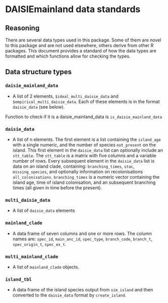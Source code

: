 # DAISIEmainland data standards

## Reasoning

There are several data types used in this package. Some of them are novel to
this package and are not used elsewhere, others derive from other R packages.
This document provides a standard of how the data types are formatted and which
functions allow for checking the types.

## Data structure types

### `daisie_mainland_data`

* A list of 2 elements, `$ideal_multi_daisie_data` and
`$empirical_multi_daisie_data`.
Each of these elements is in the format `daisie_data` (see below).

Function to check if it is a daisie_mainland_data is `is_daisie_mainland_data`

### `daisie_data`

* A list of n elements. The first element is a list containing the `island_age`
with a single numeric, and the number of species `not_present` on the island.
This first element in the `daisie_data` list can optionally include an
`stt_table`. The `stt_table` is a matrix with five columns and a variable number
of rows. Every subsequent element in the `daisie_data` list is data on an island
clade, containing: `branching_times`, `stac`, `missing_species`, and optionally
information on recolonisations `all_colonisations`. `branching_times` is a
numeric vector containing the island age, time of island colonisation, and an
subsequent branching times (all given in time before the present).

### `multi_daisie_data`

* A list of `daisie_data` elements

### `mainland_clade`

* A data frame of seven columns and one or more rows. The column names are:
  `spec_id`, `main_anc_id`, `spec_type`, `branch_code`, `branch_t`,
`spec_origin_t`, `spec_ex_t`.

### `multi_mainland_clade`

* A list of `mainland_clade` objects.

### `island_tbl`

* A data frame of the island species output from `sim_island` and then converted
to the `daisie_data` format by `create_island`.

